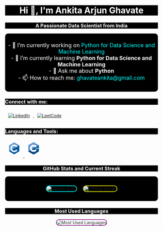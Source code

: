 <h1 align="center" style="color:white; background-color:black;">Hi 👋, I'm Ankita Arjun Ghavate</h1>
<h3 align="center" style="color:white; background-color:black;">A Passionate Data Scientist from India</h3>

<div style="background-color:black; color:white; padding:10px; border-radius:10px;">
  <p align="center" style="font-size:18px;">
    - 🔭 I’m currently working on <a href="https://github.com/Ankitaghavate/Python-for-Data-Science-and-Machine-Learning" style="color:cyan; text-decoration:none;">Python for Data Science and Machine Learning</a><br>
    - 🌱 I’m currently learning <b>Python for Data Science and Machine Learning</b><br>
    - 💬 Ask me about <b>Python</b><br>
    - 📫 How to reach me: <a href="mailto:ghavateankita@gmail.com" style="color:cyan; text-decoration:none;">ghavateankita@gmail.com</a>
  </p>
</div>

<h3 align="left" style="color:white; background-color:black;">Connect with me:</h3>
<p align="left">
  <a href="https://www.linkedin.com/feed/" target="_blank">
    <img src="https://raw.githubusercontent.com/rahuldkjain/github-profile-readme-generator/master/src/images/icons/Social/linked-in-alt.svg" alt="LinkedIn" height="30" width="40" style="margin:10px;" />
  </a>
  <a href="https://www.leetcode.com/ankita_ghavate" target="_blank">
    <img src="https://raw.githubusercontent.com/rahuldkjain/github-profile-readme-generator/master/src/images/icons/Social/leet-code.svg" alt="LeetCode" height="30" width="40" style="margin:10px;" />
  </a>
</p>

<h3 align="left" style="color:white; background-color:black;">Languages and Tools:</h3>
<p align="left">
  <a href="https://www.cprogramming.com/" target="_blank" rel="noreferrer">
    <img src="https://raw.githubusercontent.com/devicons/devicon/master/icons/c/c-original.svg" alt="C" width="40" height="40" style="margin:10px; transform:scale(1); transition:transform 0.3s;" onmouseover="this.style.transform='scale(1.2)'" onmouseout="this.style.transform='scale(1)'" />
  </a>
  <a href="https://www.w3schools.com/cpp/" target="_blank" rel="noreferrer">
    <img src="https://raw.githubusercontent.com/devicons/devicon/master/icons/cplusplus/cplusplus-original.svg" alt="C++" width="40" height="40" style="margin:10px; transform:scale(1); transition:transform 0.3s;" onmouseover="this.style.transform='scale(1.2)'" onmouseout="this.style.transform='scale(1)'" />
  </a>
  <!-- Add more tools with similar animation effects -->
</p>

<h3 align="center" style="color:white; background-color:black;">GitHub Stats and Current Streak</h3>

<div style="display: flex; justify-content: center; align-items: center; flex-wrap: wrap; background-color: black; padding: 20px; border-radius: 10px;">
  <div style="margin: 10px; animation: fadeIn 2s;">
    <img src="https://github-readme-stats.vercel.app/api?username=ankitaghavate&show_icons=true&locale=en&theme=radical" alt="GitHub Stats" style="border: 2px solid cyan; border-radius: 10px; transform:scale(1); transition:transform 0.5s;" onmouseover="this.style.transform='scale(1.1)'" onmouseout="this.style.transform='scale(1)'" />
  </div>
  <div style="margin: 10px; animation: fadeIn 2.5s;">
    <img src="https://github-readme-streak-stats.herokuapp.com/?user=ankitaghavate&theme=highcontrast" alt="GitHub Streak" style="border: 2px solid yellow; border-radius: 10px; transform:scale(1); transition:transform 0.5s;" onmouseover="this.style.transform='scale(1.1)'" onmouseout="this.style.transform='scale(1)'" />
  </div>
</div>

<h3 align="center" style="color:white; background-color:black;">Most Used Languages</h3>

<div align="center" style="animation: fadeIn 3s;">
  <img src="https://github-readme-stats.vercel.app/api/top-langs?username=ankitaghavate&show_icons=true&locale=en&layout=compact&theme=radical" alt="Most Used Languages" style="border: 2px solid purple; border-radius: 10px;" />
</div>

<style>
  @keyframes fadeIn {
    from {
      opacity: 0;
    }
    to {
      opacity: 1;
    }
  }
</style>
